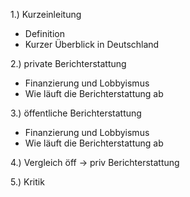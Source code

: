 1.) Kurzeinleitung
* Definition
* Kurzer Überblick in Deutschland

2.) private Berichterstattung
* Finanzierung und Lobbyismus
* Wie läuft die Berichterstattung ab

3.) öffentliche Berichterstattung
* Finanzierung und Lobbyismus
* Wie läuft die Berichterstattung ab

4.) Vergleich öff -> priv Berichterstattung

5.) Kritik
